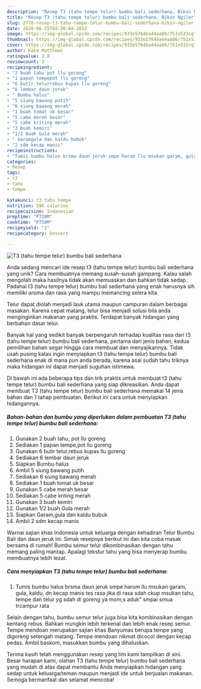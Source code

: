 ```yaml
---
description: "Resep T3 (tahu tempe telur) bumbu bali sederhana, Bikin Ngiler"
title: "Resep T3 (tahu tempe telur) bumbu bali sederhana, Bikin Ngiler"
slug: 2770-resep-t3-tahu-tempe-telur-bumbu-bali-sederhana-bikin-ngiler
date: 2020-06-25T03:50:04.282Z
image: https://img-global.cpcdn.com/recipes/933e5764ba44aa86/751x532cq70/t3-tahu-tempe-telur-bumbu-bali-sederhana-foto-resep-utama.jpg
thumbnail: https://img-global.cpcdn.com/recipes/933e5764ba44aa86/751x532cq70/t3-tahu-tempe-telur-bumbu-bali-sederhana-foto-resep-utama.jpg
cover: https://img-global.cpcdn.com/recipes/933e5764ba44aa86/751x532cq70/t3-tahu-tempe-telur-bumbu-bali-sederhana-foto-resep-utama.jpg
author: Kate Matthews
ratingvalue: 3.8
reviewcount: 3
recipeingredient:
- "2 buah tahu pot llu goreng"
- "1 papan tempepot llu goreng"
- "6 butir telurrebus kupas llu goreng"
- "6 lembar daun jeruk"
- " Bumbu halus"
- "5 siung bawang putih"
- "6 siung bawang merah"
- "1 buah tomat uk besar"
- "5 cabe merah besar"
- "5 cabe kriting merah"
- "3 buah kemiri"
- "1/2 buah Gula merah"
- " Garamgula dan kaldu bubuk"
- "2 sdm kecap manis"
recipeinstructions:
- "Tumis bumbu halus brsma daun jeruk smpe harum llu msukan garam, gula, kaldu, dn kecap manis tes rasa jika di rasa sdah ckup msukan tahu, tempe dan telur yg sdah di goreng ya mom,s aduk&#34; smpai smua trcampur rata"
categories:
- Resep
tags:
- t3
- tahu
- tempe

katakunci: t3 tahu tempe 
nutrition: 196 calories
recipecuisine: Indonesian
preptime: "PT28M"
cooktime: "PT58M"
recipeyield: "2"
recipecategory: Dessert

---
```



![T3 (tahu tempe telur) bumbu bali sederhana](https://img-global.cpcdn.com/recipes/933e5764ba44aa86/751x532cq70/t3-tahu-tempe-telur-bumbu-bali-sederhana-foto-resep-utama.jpg)

Anda sedang mencari ide resep t3 (tahu tempe telur) bumbu bali sederhana yang unik? Cara membuatnya memang susah-susah gampang. Kalau salah mengolah maka hasilnya tidak akan memuaskan dan bahkan tidak sedap. Padahal t3 (tahu tempe telur) bumbu bali sederhana yang enak harusnya sih memiliki aroma dan rasa yang mampu memancing selera kita.

Telur dapat diolah menjadi lauk utama maupun campuran dalam berbagai masakan. Karena cepat matang, telur bisa menjadi solusi bila anda menginginkan makanan yang praktis. Terdapat banyak hidangan yang berbahan dasar telur.

Banyak hal yang sedikit banyak berpengaruh terhadap kualitas rasa dari t3 (tahu tempe telur) bumbu bali sederhana, pertama dari jenis bahan, kedua pemilihan bahan segar hingga cara membuat dan menyajikannya. Tidak usah pusing kalau ingin menyiapkan t3 (tahu tempe telur) bumbu bali sederhana enak di mana pun anda berada, karena asal sudah tahu triknya maka hidangan ini dapat menjadi suguhan istimewa.


Di bawah ini ada beberapa tips dan trik praktis untuk membuat t3 (tahu tempe telur) bumbu bali sederhana yang siap dikreasikan. Anda dapat membuat T3 (tahu tempe telur) bumbu bali sederhana memakai 14 jenis bahan dan 1 tahap pembuatan. Berikut ini cara untuk menyiapkan hidangannya.

<!--inarticleads1-->

##### Bahan-bahan dan bumbu yang diperlukan dalam pembuatan T3 (tahu tempe telur) bumbu bali sederhana:

1. Gunakan 2 buah tahu, pot llu goreng
1. Sediakan 1 papan tempe,pot llu goreng
1. Gunakan 6 butir telur,rebus kupas llu goreng
1. Sediakan 6 lembar daun jeruk
1. Siapkan  Bumbu halus
1. Ambil 5 siung bawang putih
1. Sediakan 6 siung bawang merah
1. Sediakan 1 buah tomat uk besar
1. Gunakan 5 cabe merah besar
1. Sediakan 5 cabe kriting merah
1. Gunakan 3 buah kemiri
1. Gunakan 1/2 buah Gula merah
1. Siapkan  Garam,gula dan kaldu bubuk
1. Ambil 2 sdm kecap manis


Warnai sajian khas Indonesia untuk keluarga dengan kehadiran Telur Bumbu Bali dan daun jeruk ini. Simak resepnya berikut ini dan kita coba masak bersama di rumah! Bumbu semur telur dikombinasikan dengan tahu memang paling mantap. Apalagi tekstur tahu yang bisa menyerap bumbu membuatnya lebih lezat. 

<!--inarticleads2-->

##### Cara menyiapkan T3 (tahu tempe telur) bumbu bali sederhana:

1. Tumis bumbu halus brsma daun jeruk smpe harum llu msukan garam, gula, kaldu, dn kecap manis tes rasa jika di rasa sdah ckup msukan tahu, tempe dan telur yg sdah di goreng ya mom,s aduk&#34; smpai smua trcampur rata


Selain dengan tahu, bumbu semur telur juga bisa kita kombinasikan dengan kentang rebus. Bahkan mungkin lebih terkenal dan lebih enak resep semur. Tempe mendoan merupakan sajian khas Banyumas berupa tempe yang digoreng setengah matang. Tempe mendoan nikmat dicocol dengan kecap pedas. Ambil baskom, masukkan bumbu yang dihaluskan. 

Terima kasih telah menggunakan resep yang tim kami tampilkan di sini. Besar harapan kami, olahan T3 (tahu tempe telur) bumbu bali sederhana yang mudah di atas dapat membantu Anda menyiapkan hidangan yang sedap untuk keluarga/teman maupun menjadi ide untuk berjualan makanan. Semoga bermanfaat dan selamat mencoba!
